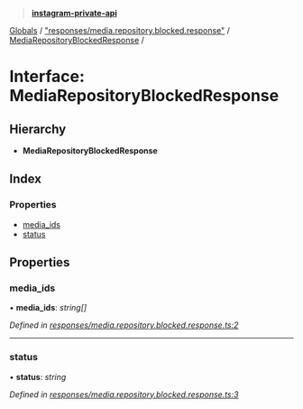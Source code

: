 > **[instagram-private-api](../README.md)**

[Globals](../README.md) / ["responses/media.repository.blocked.response"](../modules/_responses_media_repository_blocked_response_.md) / [MediaRepositoryBlockedResponse](_responses_media_repository_blocked_response_.mediarepositoryblockedresponse.md) /

# Interface: MediaRepositoryBlockedResponse

## Hierarchy

* **MediaRepositoryBlockedResponse**

## Index

### Properties

* [media_ids](_responses_media_repository_blocked_response_.mediarepositoryblockedresponse.md#media_ids)
* [status](_responses_media_repository_blocked_response_.mediarepositoryblockedresponse.md#status)

## Properties

###  media_ids

• **media_ids**: *string[]*

*Defined in [responses/media.repository.blocked.response.ts:2](https://github.com/dilame/instagram-private-api/blob/173bc62/src/responses/media.repository.blocked.response.ts#L2)*

___

###  status

• **status**: *string*

*Defined in [responses/media.repository.blocked.response.ts:3](https://github.com/dilame/instagram-private-api/blob/173bc62/src/responses/media.repository.blocked.response.ts#L3)*